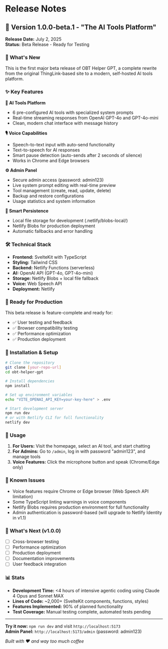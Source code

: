 # Release Notes

## 🎉 Version 1.0.0-beta.1 - "The AI Tools Platform"

**Release Date:** July 2, 2025  
**Status:** Beta Release - Ready for Testing

### 🚀 What's New

This is the first major beta release of OBT Helper GPT, a complete rewrite from the original ThingLink-based site to a modern, self-hosted AI tools platform.

### ✨ Key Features

**🤖 AI Tools Platform**

- 6 pre-configured AI tools with specialized system prompts
- Real-time streaming responses from OpenAI GPT-4o and GPT-4o-mini
- Clean, modern chat interface with message history

**🎙️ Voice Capabilities**

- Speech-to-text input with auto-send functionality
- Text-to-speech for AI responses
- Smart pause detection (auto-sends after 2 seconds of silence)
- Works in Chrome and Edge browsers

**⚙️ Admin Panel**

- Secure admin access (password: admin123)
- Live system prompt editing with real-time preview
- Tool management (create, read, update, delete)
- Backup and restore configurations
- Usage statistics and system information

**💾 Smart Persistence**

- Local file storage for development (.netlify/blobs-local/)
- Netlify Blobs for production deployment
- Automatic fallbacks and error handling

### 🛠️ Technical Stack

- **Frontend:** SvelteKit with TypeScript
- **Styling:** Tailwind CSS
- **Backend:** Netlify Functions (serverless)
- **AI:** OpenAI API (GPT-4o, GPT-4o-mini)
- **Storage:** Netlify Blobs + local file fallback
- **Voice:** Web Speech API
- **Deployment:** Netlify

### 🎯 Ready for Production

This beta release is feature-complete and ready for:

- ✅ User testing and feedback
- ✅ Browser compatibility testing
- ✅ Performance optimization
- ✅ Production deployment

### 🔧 Installation & Setup

```bash
# Clone the repository
git clone [your-repo-url]
cd obt-helper-gpt

# Install dependencies
npm install

# Set up environment variables
echo "VITE_OPENAI_API_KEY=your-key-here" > .env

# Start development server
npm run dev
# or with Netlify CLI for full functionality
netlify dev
```

### 📝 Usage

1. **For Users:** Visit the homepage, select an AI tool, and start chatting
2. **For Admins:** Go to `/admin`, log in with password "admin123", and manage tools
3. **Voice Features:** Click the microphone button and speak (Chrome/Edge only)

### 🐛 Known Issues

- Voice features require Chrome or Edge browser (Web Speech API limitation)
- Some TypeScript linting warnings in voice components
- Netlify Blobs requires production environment for full functionality
- Admin authentication is password-based (will upgrade to Netlify Identity in v1.1)

### 🚀 What's Next (v1.0.0)

- [ ] Cross-browser testing
- [ ] Performance optimization
- [ ] Production deployment
- [ ] Documentation improvements
- [ ] User feedback integration

### 📊 Stats

- **Development Time:** <4 hours of intensive agentic coding using Claude 4 Opus and Sonnet MAX
- **Lines of Code:** ~2,000+ (SvelteKit components, functions, styles)
- **Features Implemented:** 90% of planned functionality
- **Test Coverage:** Manual testing complete, automated tests pending

---

**Try it now:** `npm run dev` and visit `http://localhost:5173`  
**Admin Panel:** `http://localhost:5173/admin` (password: admin123)

_Built with ❤️ and way too much coffee_
